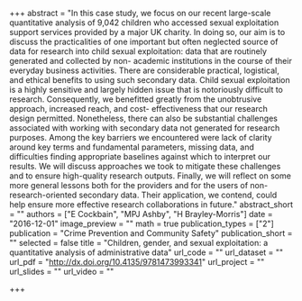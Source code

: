 +++
abstract = "In this case study, we focus on our recent large-scale quantitative analysis of 9,042 children who accessed sexual exploitation support services provided by a major UK charity. In doing so, our aim is to discuss the practicalities of one important but often neglected source of data for research into child sexual exploitation: data that are routinely generated and collected by non- academic institutions in the course of their everyday business activities. There are considerable practical, logistical, and ethical benefits to using such secondary data. Child sexual exploitation is a highly sensitive and largely hidden issue that is notoriously difficult to research. Consequently, we benefitted greatly from the unobtrusive approach, increased reach, and cost- effectiveness that our research design permitted. Nonetheless, there can also be substantial challenges associated with working with secondary data not generated for research purposes. Among the key barriers we encountered were lack of clarity around key terms and fundamental parameters, missing data, and difficulties finding appropriate baselines against which to interpret our results. We will discuss approaches we took to mitigate these challenges and to ensure high-quality research outputs. Finally, we will reflect on some more general lessons both for the providers and for the users of non-research-oriented secondary data. Their application, we contend, could help ensure more effective research collaborations in future."
abstract_short = ""
authors = ["E Cockbain", "MPJ Ashby", "H Brayley-Morris"]
date = "2016-12-01"
image_preview = ""
math = true
publication_types = ["2"]
publication = "Crime Prevention and Community Safety"
publication_short = ""
selected = false
title = "Children, gender, and sexual exploitation: a quantitative analysis of administrative data"
url_code = ""
url_dataset = ""
url_pdf = "http://dx.doi.org/10.4135/9781473993341"
url_project = ""
url_slides = ""
url_video = ""

+++


